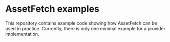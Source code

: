 # AssetFetch examples

This repository contains example code showing how AssetFetch can be used in practice.
Currently, there is only one minimal example for a provider implementation.